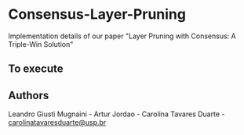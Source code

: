 # Consensus-Layer-Pruning
Implementation details of our paper "Layer Pruning with Consensus: A Triple-Win Solution"

## To execute

## Authors
   Leandro Giusti Mugnaini - 
   Artur Jordao - 
   Carolina Tavares Duarte - carolinatavaresduarte@usp.br
